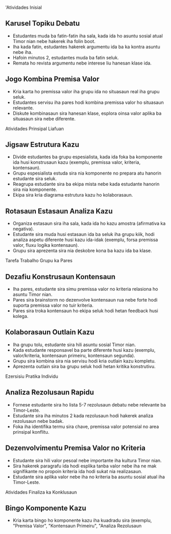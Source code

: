 'Atividades Inisial

## Karusel Topiku Debatu
- Estudantes muda ba fatin-fatin iha sala, kada ida ho asuntu sosial atual Timor nian nebe hakerek iha folin boot.
- Iha kada fatin, estudantes hakerek argumentu ida ba ka kontra asuntu nebe iha.
- Hafoin minutos 2, estudantes muda ba fatin seluk.
- Remata ho revista argumentu nebe interese liu hanesan klase ida.

## Jogo Kombina Premisa Valor
- Kria karta ho premissa valor iha grupu ida no situasaun real iha grupu seluk.
- Estudantes servisu iha pares hodi kombina premissa valor ho situasaun relevante.
- Diskute kombinasaun sira hanesan klase, esplora oinsa valor aplika ba situasaun sira nebe diferente.

Atividades Prinsipal Liafuan

## Jigsaw Estrutura Kazu
- Divide estudantes ba grupu espesialista, kada ida foka ba komponente ida husi konstrusaun kazu (exemplu, premissa valor, kriteria, kontensaun).
- Grupu espesialista estuda sira nia komponente no prepara atu hanorin estudante sira seluk.
- Reagrupa estudante sira ba ekipa mista nebe kada estudante hanorin sira nia komponente.
- Ekipa sira kria diagrama estrutura kazu ho kolaborasaun.

## Rotasaun Estasaun Analiza Kazu
- Organiza estasaun sira iha sala, kada ida ho kazu amostra (afirmativa ka negativa).
- Estudante sira muda husi estasaun ida ba seluk iha grupu kiik, hodi analiza aspetu diferente husi kazu ida-idak (exemplu, forsa premissa valor, fluxu logika kontensaun).
- Grupu sira aprezenta sira nia deskobre kona ba kazu ida ba klase.

Tarefa Trabalho Grupu ka Pares

## Dezafiu Konstrusaun Kontensaun
- Iha pares, estudante sira simu premissa valor no kriteria relasiona ho asuntu Timor nian.
- Pares sira brainstorm no dezenvolve kontensaun rua nebe forte hodi suporta premissa valor no tuir kriteria.
- Pares sira troka kontensaun ho ekipa seluk hodi hetan feedback husi kolega.

## Kolaborasaun Outlain Kazu
- Iha grupu tolu, estudante sira hili asuntu sosial Timor nian.
- Kada estudante responsavel ba parte diferente husi kazu (exemplu, valor/kriteria, kontensaun primeiru, kontensaun segunda).
- Grupu sira kombina sira nia servisu hodi kria outlain kazu kompletu.
- Aprezenta outlain sira ba grupu seluk hodi hetan kritika konstrutivu.

Ezersisiu Pratika Individu

## Analiza Rezolusaun Rapidu
- Fornese estudante sira ho lista 5-7 rezolusaun debatu nebe relevante ba Timor-Leste.
- Estudante sira iha minutos 2 kada rezolusaun hodi hakerek analiza rezolusaun nebe badak.
- Foka iha identifika termu sira chave, premissa valor potensial no area prinsipal konflitu.

## Dezenvolvimentu Premisa Valor no Kriteria
- Estudante sira hili valor pesoal nebe importante iha kultura Timor nian.
- Sira hakerek paragrafu ida hodi esplika tanba valor nebe iha ne mak signifikante no propoin kriteria ida hodi sukat nia realizasaun.
- Estudante sira aplika valor nebe iha no kriteria ba asuntu sosial atual iha Timor-Leste.

Atividades Finaliza ka Konklusaun

## Bingo Komponente Kazu
- Kria karta bingo ho komponente kazu iha kuadradu sira (exemplu, "Premisa Valor", "Kontensaun Primeiru", "Analiza Rezolusaun